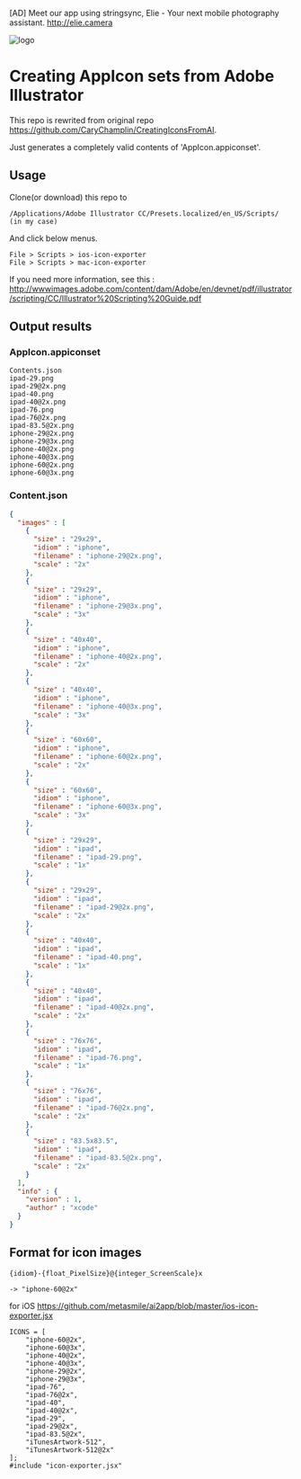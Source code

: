 [AD] Meet our app using stringsync, Elie - Your next mobile photography assistant. http://elie.camera

![logo](https://github.com/metasmile/ai2app/blob/master/logo.png)

# Creating AppIcon sets from Adobe Illustrator

This repo is rewrited from original repo https://github.com/CaryChamplin/CreatingIconsFromAI.

Just generates a completely valid contents of 'AppIcon.appiconset'.

## Usage
Clone(or download) this repo to
```
/Applications/Adobe Illustrator CC/Presets.localized/en_US/Scripts/ (in my case)
```
And click below menus.

```
File > Scripts > ios-icon-exporter
File > Scripts > mac-icon-exporter
```

If you need more information, see this : http://wwwimages.adobe.com/content/dam/Adobe/en/devnet/pdf/illustrator/scripting/CC/Illustrator%20Scripting%20Guide.pdf

## Output results

### AppIcon.appiconset
```
Contents.json
ipad-29.png
ipad-29@2x.png
ipad-40.png
ipad-40@2x.png
ipad-76.png
ipad-76@2x.png
ipad-83.5@2x.png
iphone-29@2x.png
iphone-29@3x.png
iphone-40@2x.png
iphone-40@3x.png
iphone-60@2x.png
iphone-60@3x.png
```

### Content.json
```json
{
  "images" : [
    {
      "size" : "29x29",
      "idiom" : "iphone",
      "filename" : "iphone-29@2x.png",
      "scale" : "2x"
    },
    {
      "size" : "29x29",
      "idiom" : "iphone",
      "filename" : "iphone-29@3x.png",
      "scale" : "3x"
    },
    {
      "size" : "40x40",
      "idiom" : "iphone",
      "filename" : "iphone-40@2x.png",
      "scale" : "2x"
    },
    {
      "size" : "40x40",
      "idiom" : "iphone",
      "filename" : "iphone-40@3x.png",
      "scale" : "3x"
    },
    {
      "size" : "60x60",
      "idiom" : "iphone",
      "filename" : "iphone-60@2x.png",
      "scale" : "2x"
    },
    {
      "size" : "60x60",
      "idiom" : "iphone",
      "filename" : "iphone-60@3x.png",
      "scale" : "3x"
    },
    {
      "size" : "29x29",
      "idiom" : "ipad",
      "filename" : "ipad-29.png",
      "scale" : "1x"
    },
    {
      "size" : "29x29",
      "idiom" : "ipad",
      "filename" : "ipad-29@2x.png",
      "scale" : "2x"
    },
    {
      "size" : "40x40",
      "idiom" : "ipad",
      "filename" : "ipad-40.png",
      "scale" : "1x"
    },
    {
      "size" : "40x40",
      "idiom" : "ipad",
      "filename" : "ipad-40@2x.png",
      "scale" : "2x"
    },
    {
      "size" : "76x76",
      "idiom" : "ipad",
      "filename" : "ipad-76.png",
      "scale" : "1x"
    },
    {
      "size" : "76x76",
      "idiom" : "ipad",
      "filename" : "ipad-76@2x.png",
      "scale" : "2x"
    },
    {
      "size" : "83.5x83.5",
      "idiom" : "ipad",
      "filename" : "ipad-83.5@2x.png",
      "scale" : "2x"
    }
  ],
  "info" : {
    "version" : 1,
    "author" : "xcode"
  }
}
```

## Format for icon images

```
{idiom}-{float_PixelSize}@{integer_ScreenScale}x 

-> "iphone-60@2x"
```

for iOS https://github.com/metasmile/ai2app/blob/master/ios-icon-exporter.jsx

```
ICONS = [
    "iphone-60@2x",
    "iphone-60@3x",
    "iphone-40@2x",
    "iphone-40@3x",
    "iphone-29@2x",
    "iphone-29@3x",
    "ipad-76",
    "ipad-76@2x",
    "ipad-40",
    "ipad-40@2x",
    "ipad-29",
    "ipad-29@2x",
    "ipad-83.5@2x",
    "iTunesArtwork-512",
    "iTunesArtwork-512@2x"
];
#include "icon-exporter.jsx"
```
